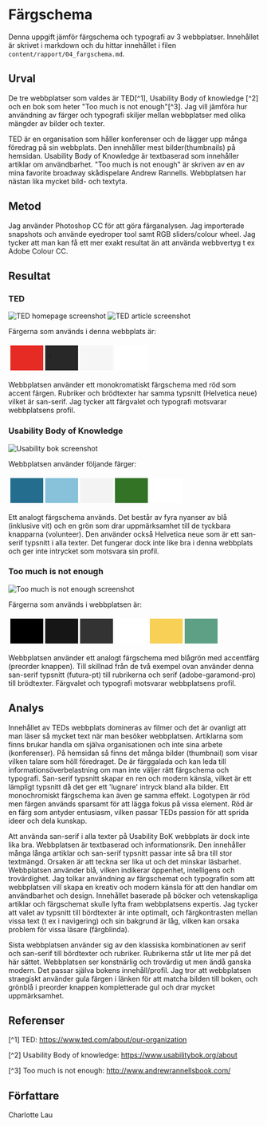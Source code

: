 ---
---
Färgschema
=========================


Denna uppgift jämför färgschema och typografi av 3 webbplatser. Innehållet är skrivet i markdown och du hittar innehållet i filen `content/rapport/04_fargschema.md`.

Urval
-----------------------

De tre webbplatser som valdes är TED[^1], Usability Body of knowledge [^2] och en bok som heter "Too much is not enough"[^3]. Jag vill jämföra hur användning av färger och typografi skiljer mellan webbplatser med olika mängder av bilder och texter. 

TED är en organisation som håller konferenser och de lägger upp många föredrag på sin webbplats. Den innehåller mest bilder(thumbnails) på hemsidan. Usability Body of Knowledge är textbaserad som innehåller artiklar om användbarhet. "Too much is not enough" är skriven av en av mina favorite broadway skådispelare Andrew Rannells. Webbplatsen har nästan lika mycket bild- och textyta. 

Metod
-----------------------

Jag använder Photoshop CC för att göra färganalysen. Jag importerade snapshots och använde eyedroper tool samt RGB sliders/colour wheel. Jag tycker att man kan få ett mer exakt resultat än att använda webbvertyg t ex Adobe Colour CC. 

Resultat
-----------------------

### TED 
![TED homepage screenshot](img/rapport/ted.png)
![TED article screenshot](img/rapport/ted-article.png)

Färgerna som används i denna webbplats är: 

<table style="border-spacing: 4px; border-collapse: separate">
<tr>
<td style="height: 50px; width: 50px; background-color: rgb(230, 43, 37)">
<td style="height: 50px; width: 50px; background-color: rgb(40, 40, 40)">'
<td style="height: 50px; width: 50px; background-color: rgb(246, 246, 246)">
<td style="height: 50px; width: 50px; background-color: rgb(255, 255, 255)">
</tr>
</table>

Webbplatsen använder ett monokromatiskt färgschema med röd som accent färgen. Rubriker och brödtexter har samma typsnitt (Helvetica neue) vilket är san-serif. Jag tycker att färgvalet och typografi motsvarar webbplatsens profil. 

### Usability Body of Knowledge

![Usability bok screenshot](img/rapport/usabilitybok.png)

Webbplatsen använder följande färger: 
<table style="border-spacing: 4px; border-collapse: separate">
<tr>
<td style="height: 50px; width: 50px; background-color: rgb(37, 109, 142)">
<td style="height: 50px; width: 50px; background-color: rgb(135, 193, 218)">
<td style="height: 50px; width: 50px; background-color: rgb(243, 243, 243)">
<td style="height: 50px; width: 50px; background-color: rgb(50, 115, 38)">
<td style="height: 50px; width: 50px; background-color: rgb(255, 255, 255)">
</tr>
</table>

Ett analogt färgschema används. Det består av fyra nyanser av blå (inklusive vit) och en grön som drar uppmärksamhet till de tyckbara knapparna (volunteer). Den använder också Helvetica neue som är ett san-serif typsnitt i alla texter. Det fungerar dock inte like bra i denna webbplats och ger inte intrycket som motsvara sin profil. 

### Too much is not enough

![Too much is not enough screenshot](img/rapport/andrewrannellsbook.png)

Färgerna som används i webbplatsen är: 

<table style="border-spacing: 4px; border-collapse: separate">
<tr>
<td style="height: 50px; width: 50px; background-color: rgb(0, 0, 0)">
<td style="height: 50px; width: 50px; background-color: rgb(22, 22, 22)">
<td style="height: 50px; width: 50px; background-color: rgb(51, 51, 51)">
<td style="height: 50px; width: 50px; background-color: rgb(255, 255, 255)">
<td style="height: 50px; width: 50px; background-color: rgb(248, 208, 86)">
<td style="height: 50px; width: 50px; background-color: rgb(93, 160, 133)">
</tr>
</table>

Webbplatsen använder ett analogt färgschema med blågrön med accentfärg (preorder knappen). Till skillnad från de två exempel ovan använder denna san-serif typsnitt (futura-pt) till rubrikerna och serif (adobe-garamond-pro) till brödtexter. Färgvalet och typografi motsvarar webbplatsens profil. 


Analys
-----------------------

Innehållet av TEDs webbplats domineras av filmer och det är ovanligt att man läser så mycket text när man besöker webbplatsen. Artiklarna som finns brukar handla om själva organisationen och inte sina arbete (konferenser). På hemsidan så finns det många bilder (thumbnail) som visar vilken talare som höll föredraget. De är färggalada och kan leda till informationsöverbelastning om man inte väljer rätt färgschema och typografi. San-serif typsnitt skapar en ren och modern känsla, vilket är ett lämpligt typsnitt då det ger ett 'lugnare' intryck bland alla bilder. Ett monochromiskt färgschema kan även ge samma effekt. Logotypen är röd men färgen används sparsamt för att lägga fokus på vissa element. Röd är en färg som antyder entusiasm, vilken passar TEDs passion för att sprida ideer och dela kunskap. 

Att använda san-serif i alla texter på Usability BoK webbplats är dock inte lika bra. Webbplatsen är textbaserad och informationsrik. Den innehåller många långa artiklar och san-serif typsnitt passar inte så bra till stor textmängd. Orsaken är att teckna ser lika ut och det minskar läsbarhet. Webbplatsen använder blå, vilken indikerar öppenhet, intelligens och trovärdighet. Jag tolkar användning av färgschemat och typografin som att webbplatsen vill skapa en kreativ och modern känsla för att den handlar om användbarhet och design. Innehållet baserade på böcker och vetenskapliga artiklar och färgschemat skulle lyfta fram webbplatsens expertis. Jag tycker att valet av typsnitt till bördtexter är inte optimalt, och färgkontrasten mellan vissa text (t ex i navigering) och sin bakgrund är låg, vilken kan orsaka problem för vissa läsare (färgblinda). 

Sista webbplatsen använder sig av den klassiska kombinationen av serif och san-serif till bördtexter och rubriker. Rubrikerna står ut lite mer på det här sättet. Webbplatsen ser konstnärlig och trovärdig ut men ändå ganska modern. Det passar själva bokens innehåll/profil. Jag tror att webbplatsen straegiskt använder gula färgen i länken för att matcha bilden till boken, och grönblå i preorder knappen kompletterade gul och drar mycket uppmärksamhet. 

Referenser
-----------------------

[^1] TED: https://www.ted.com/about/our-organization

[^2] Usability Body of knowledge: https://www.usabilitybok.org/about

[^3] Too much is not enough: http://www.andrewrannellsbook.com/ 

Författare
-----------------------

Charlotte Lau